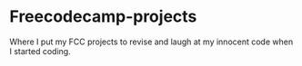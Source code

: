 # Freecodecamp-projects
Where I put my FCC projects to revise and laugh at my innocent code when I started coding.
